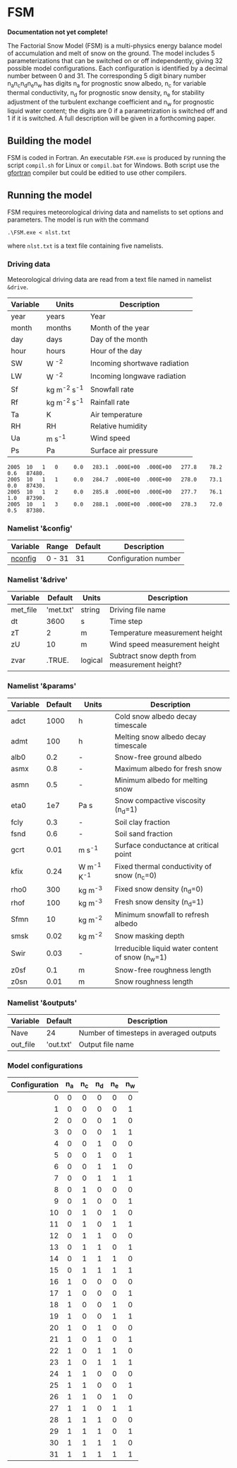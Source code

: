 # FSM

**Documentation not yet complete!**

The Factorial Snow Model (FSM) is a multi-physics energy balance model of accumulation and melt of snow on the ground. The model includes 5 parameterizations that can be switched on or off independently, giving 32 possible model configurations. Each configuration is identified by a decimal number between 0 and 31. The corresponding 5 digit binary number n<sub>a</sub>n<sub>c</sub>n<sub>d</sub>n<sub>e</sub>n<sub>w</sub> has digits n<sub>a</sub> for prognostic snow albedo, n<sub>c</sub> for variable thermal conductivity, n<sub>d</sub> for prognostic snow density, n<sub>e</sub> for stability adjustment of the turbulent exchange coefficient and n<sub>w</sub> for prognostic liquid water content; the digits are 0 if a parametrization is switched off and 1 if it is switched. A full description will be given in a forthcoming paper.

## Building the model

FSM is coded in Fortran. An executable `FSM.exe` is produced by running the script `compil.sh` for Linux or `compil.bat` for Windows. Both script use the [gfortran](https://gcc.gnu.org/wiki/GFortran) compiler but could be editied to use other compilers.

## Running the model

FSM requires meteorological driving data and namelists to set options and parameters. The model is run with the command

    .\FSM.exe < nlst.txt

where `nlst.txt` is a text file containing five namelists.

### Driving data

Meteorological driving data are read from a text file named in namelist `&drive`.

| Variable | Units  | Description       |
|----------|--------|-------------------|
| year     | years  | Year              |
| month    | months | Month of the year |
| day      | days   | Day of the month  |
| hour     | hours  | Hour of the day   |
| SW       | W <sup>-2</sup> | Incoming shortwave radiation   |
| LW       | W <sup>-2</sup> | Incoming longwave radiation    |
| Sf       | kg m<sup>-2</sup> s<sup>-1</sup> | Snowfall rate |
| Rf       | kg m<sup>-2</sup> s<sup>-1</sup> | Rainfall rate |
| Ta       | K      | Air temperature      |
| RH       | RH     | Relative humidity    |
| Ua       | m s<sup>-1</sup> | Wind speed |
| Ps       | Pa     | Surface air pressure |

    2005  10   1   0     0.0   283.1  .000E+00  .000E+00   277.8    78.2     0.6   87480.
    2005  10   1   1     0.0   284.7  .000E+00  .000E+00   278.0    73.1     0.0   87430.
    2005  10   1   2     0.0   285.8  .000E+00  .000E+00   277.7    76.1     1.0   87390.
    2005  10   1   3     0.0   288.1  .000E+00  .000E+00   278.3    72.0     0.5   87380.

### Namelist '&config'

| Variable | Range | Default | Description |
|----------|-------|---------|-------------|
| [nconfig](#configs) | 0 - 31 | 31 | Configuration number |

### Namelist '&drive'

| Variable | Default | Units | Description |
|----------|---------|-------|-------------|
| met_file | 'met.txt' | string  | Driving file name |
| dt       | 3600      | s       | Time step         |
| zT       | 2         | m       | Temperature measurement height |
| zU       | 10        | m       | Wind speed measurement height  |
| zvar     | .TRUE.    | logical | Subtract snow depth from measurement height? |


### Namelist '&params'

| Variable | Default | Units | Description |
|----------|---------|-------|-------------|
| adct | 1000 | h    | Cold snow albedo decay timescale                   |
| admt | 100  | h    | Melting snow albedo decay timescale                |
| alb0 | 0.2  | -    | Snow-free ground albedo                            |
| asmx | 0.8  | -    | Maximum albedo for fresh snow                      |
| asmn | 0.5  | -    | Minimum albedo for melting snow                    |
| eta0 | 1e7  | Pa s | Snow compactive viscosity (n<sub>d</sub>=1)        |
| fcly | 0.3  | -    | Soil clay fraction                                 |
| fsnd | 0.6  | -    | Soil sand fraction                                 |
| gcrt | 0.01 | m s<sup>-1</sup>  | Surface conductance at critical point |
| kfix | 0.24 | W m<sup>-1</sup> K<sup>-1</sup> | Fixed thermal conductivity of snow (n<sub>c</sub>=0) |
| rho0 | 300  | kg m<sup>-3</sup> | Fixed snow density (n<sub>d</sub>=0)  |
| rhof | 100  | kg m<sup>-3</sup> | Fresh snow density (n<sub>d</sub>=1)  |
| Sfmn | 10   | kg m<sup>-2</sup> | Minimum snowfall to refresh albedo    |
| smsk | 0.02 | kg m<sup>-2</sup> | Snow masking depth                    |
| Swir | 0.03 | -    | Irreducible liquid water content of snow (n<sub>w</sub>=1) |
| z0sf | 0.1  | m    | Snow-free roughness length                         |
| z0sn | 0.01 | m    | Snow roughness length                              |

### Namelist '&outputs'

| Variable | Default | Description |
|----------|---------|-------------|
| Nave     | 24        | Number of timesteps in averaged outputs |
| out_file | 'out.txt' | Output file name |
 
### <a name="configs"></a> Model configurations

| Configuration | n<sub>a</sub>|  n<sub>c</sub> | n<sub>d</sub> | n<sub>e</sub> | n<sub>w</sub> |
|---:|:-:|:-:|:-:|:-:|:-:|
|  0 | 0 | 0 | 0 | 0 | 0 |
|  1 | 0 | 0 | 0 | 0 | 1 |
|  2 | 0 | 0 | 0 | 1 | 0 |
|  3 | 0 | 0 | 0 | 1 | 1 |
|  4 | 0 | 0 | 1 | 0 | 0 |
|  5 | 0 | 0 | 1 | 0 | 1 |
|  6 | 0 | 0 | 1 | 1 | 0 |
|  7 | 0 | 0 | 1 | 1 | 1 |
|  8 | 0 | 1 | 0 | 0 | 0 |
|  9 | 0 | 1 | 0 | 0 | 1 |
| 10 | 0 | 1 | 0 | 1 | 0 |
| 11 | 0 | 1 | 0 | 1 | 1 |
| 12 | 0 | 1 | 1 | 0 | 0 |
| 13 | 0 | 1 | 1 | 0 | 1 |
| 14 | 0 | 1 | 1 | 1 | 0 |
| 15 | 0 | 1 | 1 | 1 | 1 |
| 16 | 1 | 0 | 0 | 0 | 0 |
| 17 | 1 | 0 | 0 | 0 | 1 |
| 18 | 1 | 0 | 0 | 1 | 0 |
| 19 | 1 | 0 | 0 | 1 | 1 |
| 20 | 1 | 0 | 1 | 0 | 0 |
| 21 | 1 | 0 | 1 | 0 | 1 |
| 22 | 1 | 0 | 1 | 1 | 0 |
| 23 | 1 | 0 | 1 | 1 | 1 |
| 24 | 1 | 1 | 0 | 0 | 0 |
| 25 | 1 | 1 | 0 | 0 | 1 |
| 26 | 1 | 1 | 0 | 1 | 0 |
| 27 | 1 | 1 | 0 | 1 | 1 |
| 28 | 1 | 1 | 1 | 0 | 0 |
| 29 | 1 | 1 | 1 | 0 | 1 |
| 30 | 1 | 1 | 1 | 1 | 0 |
| 31 | 1 | 1 | 1 | 1 | 1 |
